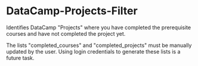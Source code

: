 # DataCamp-Projects-Filter
Identifies DataCamp "Projects" where you have completed the prerequisite courses and have not completed the project yet.

The lists "completed_courses" and "completed_projects" must be manually updated by the user.  Using login credentials to generate these lists is a future task.
